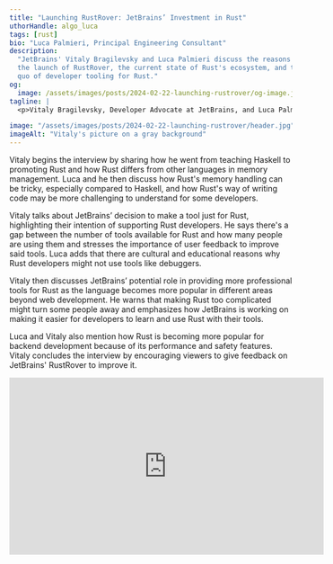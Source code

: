 ```yaml
---
title: "Launching RustRover: JetBrains’ Investment in Rust"
uthorHandle: algo_luca
tags: [rust]
bio: "Luca Palmieri, Principal Engineering Consultant"
description:
  "JetBrains' Vitaly Bragilevsky and Luca Palmieri discuss the reasons behind
  the launch of RustRover, the current state of Rust's ecosystem, and the status
  quo of developer tooling for Rust."
og:
  image: /assets/images/posts/2024-02-22-launching-rustrover/og-image.jpg
tagline: |
  <p>Vitaly Bragilevsky, Developer Advocate at JetBrains, and Luca Palmieri, Principal Engineering Consultant at Mainmatter, talked about JetBrains’ Rust IDE RustRover and discussed Vitaly’s experience with Rust as well as the challenges and benefits of the language. </p>

image: "/assets/images/posts/2024-02-22-launching-rustrover/header.jpg"
imageAlt: "Vitaly's picture on a gray background"
---
```


Vitaly begins the interview by sharing how he went from teaching Haskell to
promoting Rust and how Rust differs from other languages in memory management.
Luca and he then discuss how Rust's memory handling can be tricky, especially
compared to Haskell, and how Rust's way of writing code may be more challenging
to understand for some developers.

Vitaly talks about JetBrains’ decision to make a tool just for Rust,
highlighting their intention of supporting Rust developers. He says there's a
gap between the number of tools available for Rust and how many people are using
them and stresses the importance of user feedback to improve said tools. Luca
adds that there are cultural and educational reasons why Rust developers might
not use tools like debuggers.

Vitaly then discusses JetBrains’ potential role in providing more professional
tools for Rust as the language becomes more popular in different areas beyond
web development. He warns that making Rust too complicated might turn some
people away and emphasizes how JetBrains is working on making it easier for
developers to learn and use Rust with their tools.

Luca and Vitaly also mention how Rust is becoming more popular for backend
development because of its performance and safety features. Vitaly concludes the
interview by encouraging viewers to give feedback on JetBrains' RustRover to
improve it.

<iframe width="560" height="315" src="https://www.youtube.com/embed/eQ1u47fsoWs?si=Tl-_zb_ffjUSneRg" title="Embedded video of Vitaly's interview" frameborder="0" allow="accelerometer; autoplay; clipboard-write; encrypted-media; gyroscope; picture-in-picture; web-share" allowfullscreen></iframe>
